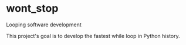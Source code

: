 # wont_stop
Looping software development


This project's goal is to develop the fastest while loop in Python history.
